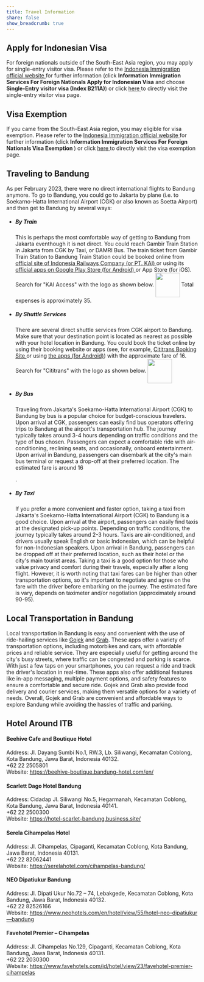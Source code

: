 ```yaml
---
title: Travel Information
share: false
show_breadcrumb: true
---
```


## Apply for Indonesian Visa

<div class="px-3">
    For foreign nationals outside of the South-East Asia region, you may apply for single-entry visitor visa. Please refer to the <a href="https://www.imigrasi.go.id/en/" target="_blank"> Indonesia Immigration official website </a> for further information (click <b>Information <i class="fa-solid fa-caret-right"></i> Immigration Services <i class="fa-solid fa-caret-right"></i> For Foreign Nationals <i class="fa-solid fa-caret-right"></i> Apply for Indonesian Visa</b> and choose <b>Single-Entry visitor visa (Index B211A)</b>) or click <a href="https://www.imigrasi.go.id/en/visa-kunjungan-satu-kali-perjalanan-b211a/" target="_blank"> here </a> to directly visit the single-entry visitor visa page.
</div>

## Visa Exemption

<div class="px-3">
If you came from the South-East Asia region, you may eligible for visa exemption. Please refer to the <a href="https://www.imigrasi.go.id/en/" target="_blank"> Indonesia Immigration official website </a> for further information (click <b>Information <i class="fa-solid fa-caret-right"></i> Immigration Services <i class="fa-solid fa-caret-right"></i> For Foreign Nationals <i class="fa-solid fa-caret-right"></i> Visa Exemption </b>) or click <a href="https://www.imigrasi.go.id/en/bebas-visa-kunjungan/" target="_blank"> here </a> to directly visit the visa exemption page.
</div>

## Traveling to Bandung

<div class="px-3">
As per February 2023, there were no direct international flights to Bandung anymore. To go to Bandung, you could go to Jakarta by plane (i.e. to Soekarno-Hatta International Airport (CGK) or also known as Soetta Airport) and then get to Bandung by several ways:
<ul>
    <li>
    <h5>By Train</h5>
    <p>This is perhaps the most comfortable way of getting to Bandung from Jakarta eventhough it is not direct. You could reach Gambir Train Station in Jakarta from CGK by Taxi, or DAMRI Bus. The train ticket from Gambir Train Station to Bandung Train Station could be booked online from <a href="https://booking.kai.id/" target="_blank"> official site of Indonesia Railways Company (or PT. KAI) </a> or using its <a href="https://play.google.com/store/apps/details?id=com.kai.kaiticketing&hl=en" target="_blank"> official apps on Google Play Store (for Android) </a> or App Store (for iOS). Search for "KAI Access" with the logo as shown below. <img src="/media/kaiaccess.png" width=64 height=64 style="vertical-align:middle;"> Total expenses is approximately <i class="fas fa-euro-sign"></i> 35.</p> 
    </li>
    <li>
    <h5>By Shuttle Services</h5>
    <p>There are several direct shuttle services from CGK airport to Bandung. Make sure that your destination point is located as nearest as possible with your hotel location in Bandung. You could book the ticket online by using their booking website or apps (see, for example, <a href="https://www.cititrans.co.id/book-now/" target="_blank"> Cititrans Booking Site </a> or using <a href="https://play.google.com/store/apps/details?id=air.com.cititrans.birdev02&hl=en" target="_blank"> the apps (for Android)</a>) with the approximate fare of <i class="fas fa-euro-sign"></i> 16. Search for "Cititrans" with the logo as shown below. <img src="/media/cititrans.webp" width=64 height=64 style="vertical-align:middle;"></p>
    </li>
    <li>
    <h5>By Bus</h5>
    <p>Traveling from Jakarta's Soekarno-Hatta International Airport (CGK) to Bandung by bus is a popular choice for budget-conscious travelers. Upon arrival at CGK, passengers can easily find bus operators offering trips to Bandung at the airport's transportation hub. The journey typically takes around 3-4 hours depending on traffic conditions and the type of bus chosen. Passengers can expect a comfortable ride with air-conditioning, reclining seats, and occasionally, onboard entertainment. Upon arrival in Bandung, passengers can disembark at the city's main bus terminal or request a drop-off at their preferred location. The estimated fare is around <i class="fas fa-euro-sign"></i> 16</p>.
    </li>
    <li>
    <h5>By Taxi</h5>
    <p>If you prefer a more convenient and faster option, taking a taxi from Jakarta's Soekarno-Hatta International Airport (CGK) to Bandung is a good choice. Upon arrival at the airport, passengers can easily find taxis at the designated pick-up points. Depending on traffic conditions, the journey typically takes around 2-3 hours. Taxis are air-conditioned, and drivers usually speak English or basic Indonesian, which can be helpful for non-Indonesian speakers. Upon arrival in Bandung, passengers can be dropped off at their preferred location, such as their hotel or the city's main tourist areas. Taking a taxi is a good option for those who value privacy and comfort during their travels, especially after a long flight. However, it is worth noting that taxi fares can be higher than other transportation options, so it's important to negotiate and agree on the fare with the driver before embarking on the journey. The estimated fare is vary, depends on taximeter and/or negotiation (approximately around <i class="fas fa-euro-sign"></i> 90-95).</p>
    </li>
</ul>
</div>

## Local Transportation in Bandung

<div class="px-3 pb-2">
Local transportation in Bandung is easy and convenient with the use of ride-hailing services like <a href="https://play.google.com/store/apps/details?id=com.gojek.app&hl=en" target="_blank">Gojek</a> and <a href="https://play.google.com/store/apps/details?id=com.grabtaxi.passenger&hl=en" target="_blank">Grab</a>. These apps offer a variety of transportation options, including motorbikes and cars, with affordable prices and reliable service. They are especially useful for getting around the city's busy streets, where traffic can be congested and parking is scarce. With just a few taps on your smartphones, you can request a ride and track the driver's location in real-time. These apps also offer additional features like in-app messaging, multiple payment options, and safety features to ensure a comfortable and secure ride. Gojek and Grab also provide food delivery and courier services, making them versatile options for a variety of needs. Overall, Gojek and Grab are convenient and affordable ways to explore Bandung while avoiding the hassles of traffic and parking.
</div>

## Hotel Around ITB

<div class="px-3 pb-2">
<h4> Beehive Cafe and Boutique Hotel </h4>
Address: Jl. Dayang Sumbi No.1, RW.3, Lb. Siliwangi, Kecamatan Coblong, Kota Bandung, Jawa Barat, Indonesia 40132. <br>
<i class="fa-solid fa-phone"></i> +62 22 2505801 <br>
Website: <a href="https://beehive-boutique.bandung-hotel.com/en/" target="_blank"> https://beehive-boutique.bandung-hotel.com/en/</a>
</div>

<div class="px-3 pb-2">
<h4>Scarlett Dago Hotel Bandung</h4>
Address: Cidadap Jl. Siliwangi No.5, Hegarmanah, Kecamatan Coblong, Kota Bandung, Jawa Barat, Indonesia 40141. <br>
<i class="fa-solid fa-phone"></i> +62 22 2500300 <br>
Website: <a href="https://hotel-scarlet-bandung.business.site/" target="_blank"> https://hotel-scarlet-bandung.business.site/ </a>
</div>

<div class="px-3 pb-2">
<h4>Serela Cihampelas Hotel</h4>
Address: Jl. Cihampelas, Cipaganti, Kecamatan Coblong, Kota Bandung, Jawa Barat, Indonesia 40131. <br>
<i class="fa-solid fa-phone"></i> +62 22 82062441 <br>
Website: <a href="https://serelahotel.com/cihampelas-bandung/" target="_blank"> https://serelahotel.com/cihampelas-bandung/ </a>
</div>

<div class="px-3 pb-2">
<h4>NEO Dipatiukur Bandung</h4>
Address: Jl. Dipati Ukur No.72 – 74, Lebakgede, Kecamatan Coblong, Kota Bandung, Jawa Barat, Indonesia 40132. <br>
<i class="fa-solid fa-phone"></i> +62 22 82526166 <br>
Website: <a href="https://www.neohotels.com/en/hotel/view/55/hotel-neo-dipatiukur—bandung" target="_blank"> https://www.neohotels.com/en/hotel/view/55/hotel-neo-dipatiukur—bandung </a>
</div>

<div class="px-3 pb-2">
<h4>Favehotel Premier – Cihampelas</h4>
Address: Jl. Cihampelas No.129, Cipaganti, Kecamatan Coblong, Kota Bandung, Jawa Barat, Indonesia 40131. <br>
<i class="fa-solid fa-phone"></i> +62 22 2030300 <br>
Website: <a href="https://www.favehotels.com/id/hotel/view/23/favehotel-premier-cihampelas" target="_blank"> https://www.favehotels.com/id/hotel/view/23/favehotel-premier-cihampelas </a>
</div>